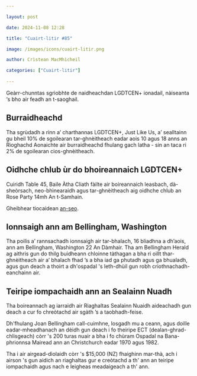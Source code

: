 ```yaml
---

layout: post

date: 2024-11-08 12:28

title: "Cuairt-litir #85"

image: /images/icons/cuairt-litir.png

author: Crìstean MacMhìcheil

categories: ["Cuairt-litir"]
  
---
```


Geàrr-chunntas sgrìobhte de naidheachdan LGDTCEN+ ionadail, nàiseanta ‘s bho air feadh an t-saoghail.

## Burraidheachd

Tha sgrùdadh a rinn a’ charthannas LGDTCEN+, Just Like Us, a’ sealltainn gu bheil 10% de sgoilearan tar-ghnèitheach eadar aois 10 agus 18 anns an Rìoghachd Aonaichte air burraidheachd fhulang gach latha - sin an taca ri 2% de sgoilearan cios-ghnèitheach.

## Oidhche chlub ùr do bhoireannaich LGDTCEN+

Cuiridh Table 45, Baile Àtha Cliath fàilte air boireannaich leasbach, dà-sheòrsach, neo-bhìnearaidh agus tar-ghnèitheach aig oidhche chlub an Rose Party 14mh An t-Samhain.

Gheibhear tiocaidean [an-seo](https://www.eventbrite.ie/e/rose-party-tickets-1045629886137).

## Ionnsaigh ann am Bellingham, Washington

Tha poilis a’ rannsachadh ionnsaigh air tar-bhalach, 16 bliadhna a dh’aois, ann am Bellingham, Washington 22 An Dàmhair. Tha am Bellingham Herald ag aithris gun do thilg buidheann chloinne tàthagan a bha ri oillt thar-ghnèitheach air a’ bhalach fhad ’s a bha iad ga phutadh agus ga bhualadh, agus gun deach a thoirt a dh'ospadal 's leth-dhùil gun robh criothnachadh-eanchainn air.

## Teiripe iompachaidh ann an Sealainn Nuadh

Tha boireannach ag iarraidh air Riaghaltas Sealainn Nuaidh aideachadh gun deach a cur fo chreòtachd air sgàth ’s a taobhadh-feise.

Dh'fhulang Joan Bellingham call-cuimhne, losgadh mu a ceann, agus  doille eadar-mheadhanach an dèidh gun deach i fo theiripe ECT (dealan-ghrad-chlisgeach) còrr 's 200 turas nuair a bha i fo chùram Ospadal na Bana-phrionnsa Mairead ann an Christchurch eadar 1970 agus 1982.

Tha i air airgead-dìolaidh còrr 's $15,000 (NZ) fhaighinn mar-thà, ach i airson 's gun aidich an riaghaltas gur e creòtachd a th' ann an teiripe iompachaidh agus nach e leigheas meadaigeach a th' ann.